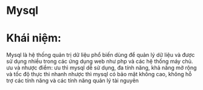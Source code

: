 # Mysql
# Khái niệm:
Mysql là hệ thống quản trị dữ liệu phổ biến dùng để quản lý dữ liệu và được sử dụng nhiều trong các ứng dụng web như php và các hệ thống máy chủ.
ưu và nhược điểm:
ưu thì mysql dễ sử dụng, đa tính năng, khả năng mở rộng và tốc độ thực thi nhanh
nhược thì mysql có bảo mật không cao, không hỗ trợ các tính năng và các tính năng quản lý tài nguyên
